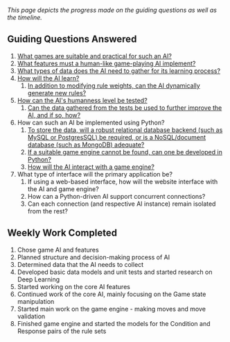 *This page depicts the progress made on the guiding questions as well as the timeline.*

## Guiding Questions Answered

1. [What games are suitable and practical for such an AI?](../notes/week-1.md#notes)
2. [What features must a human-like game-playing AI implement?](../notes/week-1.md#ai-features)
3. [What types of data does the AI need to gather for its learning process?](../notes/week-3.md#rulebase)
4. [How will the AI learn?](../notes/week-2.md#decision-making-process)
	1. [In addition to modifying rule weights, can the AI dynamically generate new rules?](../notes/week-4.md#dynamically-generating-rules)
5. [How can the AI's humanness level be tested?](../notes/testing-humanness.md)
	1. [Can the data gathered from the tests be used to further improve the AI, and if so, how?](../notes/testing-humanness.md#improving-ai)
6. How can such an AI be implemented using Python? 
	1. [To store the data, will a robust relational database backend (such as MySQL or PostgresSQL) be required, or is a NoSQL/document database (such as MongoDB) adequate?](../notes/week-5.md#rule-database)
	2. [If a suitable game engine cannot be found, can one be developed in Python?](../notes/week-7.md)
	3. [How will the AI interact with a game engine?](../notes/week-7.md#core-interaction)
7. What type of interface will the primary application be?
	1. If using a web-based interface, how will the website interface with the AI and game engine?
	2. How can a Python-driven AI support concurrent connections?
	3. Can each connection (and respective AI instance) remain isolated from the rest?

## Weekly Work Completed

1. Chose game AI and features
2. Planned structure and decision-making process of AI
3. Determined data that the AI needs to collect
4. Developed basic data models and unit tests and started research on Deep Learning
5. Started working on the core AI features
6. Continued work of the core AI, mainly focusing on the Game state manipulation
7. Started main work on the game engine - making moves and move validation
8. Finished game engine and started the models for the Condition and Response pairs of the rule sets
